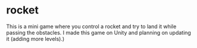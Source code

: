 # rocket
This is a mini game where you control a rocket and try to land it while passing the obstacles. I made this game on Unity and planning on updating it (adding more levels).)
